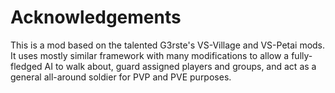 # Acknowledgements
This is a mod based on the talented G3rste's VS-Village and VS-Petai mods. It uses mostly similar framework with many modifications to allow a fully-fledged AI to walk about, guard assigned players and groups, and act as a general all-around soldier for PVP and PVE purposes.
